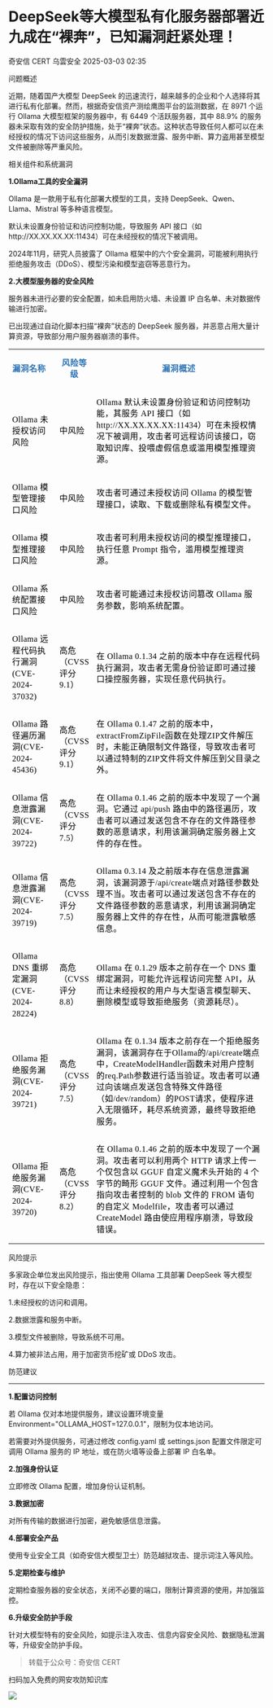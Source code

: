 #  DeepSeek等大模型私有化服务器部署近九成在“裸奔”，已知漏洞赶紧处理！   
奇安信 CERT  乌雲安全   2025-03-03 02:35  
  
问题概述  
  
  
近期，随着国产大模型 DeepSeek 的迅速流行，越来越多的企业和个人选择将其进行私有化部署。然而，根据奇安信资产测绘鹰图平台的监测数据，在 8971 个运行 Ollama 大模型框架的服务器中，有 6449 个活跃服务器，其中 88.9% 的服务器未采取有效的安全防护措施，处于“裸奔”状态。这种状态导致任何人都可以在未经授权的情况下访问这些服务，从而引发数据泄露、服务中断、算力盗用甚至模型文件被删除等严重风险。  
  
  
相关组件和系统漏洞  
  
  
**1.Ollama工具的安全漏洞**  
  
Ollama 是一款用于私有化部署大模型的工具，支持 DeepSeek、Qwen、Llama、Mistral 等多种语言模型。  
  
默认未设置身份验证和访问控制功能，导致服务 API 接口（如http://XX.XX.XX.XX:11434）可在未经授权的情况下被调用。  
  
2024年11月，研究人员披露了 Ollama 框架中的六个安全漏洞，可能被利用执行拒绝服务攻击（DDoS）、模型污染和模型盗窃等恶意行为。  
  
  
**2.大模型服务器的安全风险**  
  
服务器未进行必要的安全配置，如未启用防火墙、未设置 IP 白名单、未对数据传输进行加密。  
  
已出现通过自动化脚本扫描“裸奔”状态的 DeepSeek 服务器，并恶意占用大量计算资源，导致部分用户服务器崩溃的事件。  
  
<table><tbody><tr><td data-colwidth="86" width="86" valign="middle" align="center" style="padding: 0pt 5.4pt;border-width: 1pt;border-color: rgb(165, 200, 255);"><p style="mso-pagination:widow-orphan;text-align:left;line-height:18.0000pt;"><strong style="text-align: left;font-size: 16px;" mpa-font-style="m7sfymck1zm7"><span style="font-family: 等线;letter-spacing: 0.4pt;"><strong style="-webkit-tap-highlight-color: transparent;outline: 0px;font-family: &#34;PingFang SC&#34;, system-ui, -apple-system, BlinkMacSystemFont, &#34;Helvetica Neue&#34;, &#34;Hiragino Sans GB&#34;, &#34;Microsoft YaHei UI&#34;, &#34;Microsoft YaHei&#34;, Arial, sans-serif;letter-spacing: 1px;background-color: rgb(255, 255, 255);visibility: visible;"><span style="letter-spacing: 0.4pt;-webkit-tap-highlight-color: transparent;outline: 0px;line-height: 22.5px;font-family: 宋体;color: rgb(46, 116, 181);visibility: visible;"><span leaf="">漏洞名称</span></span></strong></span></strong><strong style="font-size: 16px;" mpa-font-style="m7sfymck1pg0"><span style="font-family: 等线;letter-spacing: 0.4pt;"><o:p></o:p></span></strong></p></td><td data-colwidth="56" width="56" valign="middle" align="center" style="padding: 0pt 5.4pt;border-width: 1pt;border-color: rgb(165, 200, 255);"><p style="line-height:18.0000pt;"><strong style="text-align: left;font-size: 16px;" mpa-font-style="m7sfymck23ew"><span style="font-family: 等线;letter-spacing: 0.4pt;"><strong style="-webkit-tap-highlight-color: transparent;outline: 0px;font-family: &#34;PingFang SC&#34;, system-ui, -apple-system, BlinkMacSystemFont, &#34;Helvetica Neue&#34;, &#34;Hiragino Sans GB&#34;, &#34;Microsoft YaHei UI&#34;, &#34;Microsoft YaHei&#34;, Arial, sans-serif;letter-spacing: 1px;background-color: rgb(255, 255, 255);visibility: visible;"><span style="letter-spacing: 0.4pt;-webkit-tap-highlight-color: transparent;outline: 0px;line-height: 22.5px;font-family: 宋体;color: rgb(46, 116, 181);visibility: visible;"><span leaf="">风险等级</span></span></strong></span></strong><strong style="font-size: 16px;" mpa-font-style="m7sfymckelb"><span style="font-family: 等线;letter-spacing: 0.4pt;"><o:p></o:p></span></strong></p></td><td data-colwidth="435" width="435" valign="middle" align="center" style="padding: 0pt 5.4pt;border-width: 1pt;border-color: rgb(165, 200, 255);"><p style="line-height:18.0000pt;"><strong style="text-align: left;font-size: 16px;" mpa-font-style="m7sfymck108m"><span style="font-family: 等线;letter-spacing: 0.4pt;"><strong style="-webkit-tap-highlight-color: transparent;outline: 0px;font-family: &#34;PingFang SC&#34;, system-ui, -apple-system, BlinkMacSystemFont, &#34;Helvetica Neue&#34;, &#34;Hiragino Sans GB&#34;, &#34;Microsoft YaHei UI&#34;, &#34;Microsoft YaHei&#34;, Arial, sans-serif;letter-spacing: 1px;background-color: rgb(255, 255, 255);visibility: visible;"><span style="letter-spacing: 0.4pt;-webkit-tap-highlight-color: transparent;outline: 0px;line-height: 22.5px;font-family: 宋体;color: rgb(46, 116, 181);visibility: visible;"><span leaf="">漏洞概述</span></span></strong></span></strong><strong style="font-size: 16px;" mpa-font-style="m7sfymck192b"><span style="font-family: 等线;letter-spacing: 0.4pt;"><o:p></o:p></span></strong></p></td></tr><tr><td data-colwidth="86" width="86" valign="center" style="padding: 0pt 5.4pt;border-left-width: 1pt;border-color: rgb(165, 200, 255);border-right-width: 1pt;border-top-width: initial;border-top-style: none;border-bottom-width: 1pt;"><p style="line-height:18.0000pt;"><span style="font-size: 16px;color: rgb(0, 0, 0);letter-spacing: 0.4pt;-webkit-tap-highlight-color: transparent;outline: 0px;line-height: 22.5px;font-family: 宋体;visibility: visible;" mpa-font-style="m7sfymck1g0e"><span style="color: rgb(0, 0, 0);font-family: 宋体;letter-spacing: 0.533333px;text-align: left;background-color: rgb(255, 255, 255);"><span leaf="">Ollama </span></span><span leaf="">未授权访问风险</span></span><span style="font-size: 16px;font-family: 等线;letter-spacing: 0.2pt;" mpa-font-style="m7sfymckk6x"><o:p></o:p></span></p></td><td data-colwidth="56" width="56" valign="center" style="padding: 0pt 5.4pt;border-left-width: 1pt;border-color: rgb(165, 200, 255);border-right-width: 1pt;border-top-width: initial;border-top-style: none;border-bottom-width: 1pt;"><p style="line-height:18.0000pt;"><span style="font-size: 16px;color: rgb(0, 0, 0);letter-spacing: 0.4pt;-webkit-tap-highlight-color: transparent;outline: 0px;line-height: 22.5px;font-family: 宋体;visibility: visible;" mpa-font-style="m7sfymcksmq"><span leaf="">中风险</span></span><span style="font-size: 16px;" mpa-font-style="m7sfymck23c6"><span style="font-family: 等线;letter-spacing: 0.2pt;"><o:p></o:p></span></span></p></td><td data-colwidth="435" width="435" valign="center" style="padding: 0pt 5.4pt;border-left-width: 1pt;border-color: rgb(165, 200, 255);border-right-width: 1pt;border-top-width: initial;border-top-style: none;border-bottom-width: 1pt;"><p style="line-height:18.0000pt;"><span style="font-size: 16px;color: rgb(0, 0, 0);letter-spacing: 0.4pt;-webkit-tap-highlight-color: transparent;outline: 0px;line-height: 22.5px;font-family: 宋体;visibility: visible;" mpa-font-style="m7sfymck1x4d"><span leaf="">Ollama 默认未设置身份验证和访问控制功能，其服务 API 接口（如http://XX.XX.XX.XX:11434）可在未授权情况下被调用，攻击者可远程访问该接口，窃取知识库、投喂虚假信息或滥用模型推理资源。</span></span><span style="font-size: 16px;" mpa-font-style="m7sfymck3j3"><span style="font-family: 等线;letter-spacing: 0.2pt;"><o:p></o:p></span></span></p></td></tr><tr><td data-colwidth="86" width="86" valign="center" style="padding: 0pt 5.4pt;border-left-width: 1pt;border-color: rgb(165, 200, 255);border-right-width: 1pt;border-top-width: initial;border-top-style: none;border-bottom-width: 1pt;"><p style="line-height:18.0000pt;"><span style="font-size: 16px;color: rgb(0, 0, 0);letter-spacing: 0.4pt;-webkit-tap-highlight-color: transparent;outline: 0px;line-height: 22.5px;font-family: 宋体;visibility: visible;" mpa-font-style="m7sfymck1pgi"><span style="color: rgb(0, 0, 0);font-family: 宋体;letter-spacing: 0.533333px;text-align: left;background-color: rgb(255, 255, 255);"><span leaf="">Ollama </span></span><span leaf="">模型管理接口</span><span style="color: rgb(0, 0, 0);font-family: 宋体;letter-spacing: 0.533333px;text-align: left;background-color: rgb(255, 255, 255);"><span leaf="">风险</span></span></span><span style="font-size: 16px;" mpa-font-style="m7sfymck1ad2"><span style="font-family: 等线;letter-spacing: 0.2pt;"><o:p></o:p></span></span></p></td><td data-colwidth="56" width="56" valign="center" style="padding: 0pt 5.4pt;border-left-width: 1pt;border-color: rgb(165, 200, 255);border-right-width: 1pt;border-top-width: initial;border-top-style: none;border-bottom-width: 1pt;"><p style="line-height:18.0000pt;"><span style="font-size: 16px;color: rgb(0, 0, 0);letter-spacing: 0.4pt;-webkit-tap-highlight-color: transparent;outline: 0px;line-height: 22.5px;font-family: 宋体;visibility: visible;" mpa-font-style="m7sfymck1nyc"><span leaf="">中风险</span></span><span style="font-size: 16px;" mpa-font-style="m7sfymck1bqv"><span style="font-family: 等线;letter-spacing: 0.2pt;"><o:p></o:p></span></span></p></td><td data-colwidth="435" width="435" valign="center" style="padding: 0pt 5.4pt;border-left-width: 1pt;border-color: rgb(165, 200, 255);border-right-width: 1pt;border-top-width: initial;border-top-style: none;border-bottom-width: 1pt;"><p style="line-height:18.0000pt;"><span style="font-size: 16px;color: rgb(0, 0, 0);letter-spacing: 0.4pt;-webkit-tap-highlight-color: transparent;outline: 0px;line-height: 22.5px;font-family: 宋体;visibility: visible;" mpa-font-style="m7sfymcl19m4"><span leaf="">攻击者可通过未授权访问 Ollama 的模型管理接口，读取、下载或删除私有模型文件。</span></span><span style="font-size: 16px;" mpa-font-style="m7sfymcl1l98"><span style="font-family: 等线;letter-spacing: 0.2pt;"><o:p></o:p></span></span></p></td></tr><tr><td data-colwidth="86" width="86" valign="center" style="padding: 0pt 5.4pt;border-left-width: 1pt;border-color: rgb(165, 200, 255);border-right-width: 1pt;border-top-width: initial;border-top-style: none;border-bottom-width: 1pt;"><p style="line-height:18.0000pt;"><span style="font-size: 16px;color: rgb(0, 0, 0);letter-spacing: 0.4pt;-webkit-tap-highlight-color: transparent;outline: 0px;line-height: 22.5px;font-family: 宋体;visibility: visible;" mpa-font-style="m7sfymclozc"><span style="color: rgb(0, 0, 0);font-family: 宋体;letter-spacing: 0.533333px;text-align: left;background-color: rgb(255, 255, 255);"><span leaf="">Ollama </span></span><span leaf="">模型推理接口</span><span style="color: rgb(0, 0, 0);font-family: 宋体;letter-spacing: 0.533333px;text-align: left;background-color: rgb(255, 255, 255);"><span leaf="">风险</span></span></span><span style="font-size: 16px;" mpa-font-style="m7sfymcl1dno"><span style="font-family: 等线;letter-spacing: 0.2pt;"><o:p></o:p></span></span></p></td><td data-colwidth="56" width="56" valign="center" style="padding: 0pt 5.4pt;border-left-width: 1pt;border-color: rgb(165, 200, 255);border-right-width: 1pt;border-top-width: initial;border-top-style: none;border-bottom-width: 1pt;"><p style="line-height:18.0000pt;"><span style="font-size: 16px;color: rgb(0, 0, 0);letter-spacing: 0.4pt;-webkit-tap-highlight-color: transparent;outline: 0px;line-height: 22.5px;font-family: 宋体;visibility: visible;" mpa-font-style="m7sfymcl1pmo"><span leaf="">中风险</span></span><span style="font-size: 16px;" mpa-font-style="m7sfymclcbz"><span style="font-family: 等线;letter-spacing: 0.2pt;"><o:p></o:p></span></span></p></td><td data-colwidth="435" width="435" valign="center" style="padding: 0pt 5.4pt;border-left-width: 1pt;border-color: rgb(165, 200, 255);border-right-width: 1pt;border-top-width: initial;border-top-style: none;border-bottom-width: 1pt;"><p style="line-height:18.0000pt;"><span style="font-size: 16px;color: rgb(0, 0, 0);letter-spacing: 0.4pt;-webkit-tap-highlight-color: transparent;outline: 0px;line-height: 22.5px;font-family: 宋体;visibility: visible;" mpa-font-style="m7sfymcl24f5"><span leaf="">攻击者可利用未授权访问的模型推理接口，执行任意 Prompt 指令，滥用模型推理资源。</span></span><span style="font-size: 16px;" mpa-font-style="m7sfymclbhp"><span style="font-family: 等线;letter-spacing: 0.2pt;"><o:p></o:p></span></span></p></td></tr><tr><td data-colwidth="86" width="86" valign="center" style="padding: 0pt 5.4pt;border-left-width: 1pt;border-color: rgb(165, 200, 255);border-right-width: 1pt;border-top-width: initial;border-top-style: none;border-bottom-width: 1pt;"><p style="line-height:18.0000pt;"><span style="font-size: 16px;color: rgb(0, 0, 0);letter-spacing: 0.4pt;-webkit-tap-highlight-color: transparent;outline: 0px;line-height: 22.5px;font-family: 宋体;visibility: visible;" mpa-font-style="m7sfymcl7mz"><span style="color: rgb(0, 0, 0);font-family: 宋体;letter-spacing: 0.533333px;text-align: left;background-color: rgb(255, 255, 255);"><span leaf="">Ollama </span></span><span leaf="">系统配置接口</span><span style="color: rgb(0, 0, 0);font-family: 宋体;letter-spacing: 0.533333px;text-align: left;background-color: rgb(255, 255, 255);"><span leaf="">风险</span></span></span><span style="font-size: 16px;" mpa-font-style="m7sfymclg1w"><span style="font-family: 等线;letter-spacing: 0.2pt;"><o:p></o:p></span></span></p></td><td data-colwidth="56" width="56" valign="center" style="padding: 0pt 5.4pt;border-left-width: 1pt;border-color: rgb(165, 200, 255);border-right-width: 1pt;border-top-width: initial;border-top-style: none;border-bottom-width: 1pt;"><p style="line-height:18.0000pt;"><span style="font-size: 16px;color: rgb(0, 0, 0);letter-spacing: 0.4pt;-webkit-tap-highlight-color: transparent;outline: 0px;line-height: 22.5px;font-family: 宋体;visibility: visible;" mpa-font-style="m7sfymcl1ml2"><span leaf="">中风险</span></span><span style="font-size: 16px;" mpa-font-style="m7sfymclw1b"><span style="font-family: 等线;letter-spacing: 0.2pt;"><o:p></o:p></span></span></p></td><td data-colwidth="435" width="435" valign="center" style="padding: 0pt 5.4pt;border-left-width: 1pt;border-color: rgb(165, 200, 255);border-right-width: 1pt;border-top-width: initial;border-top-style: none;border-bottom-width: 1pt;"><p style="line-height:18.0000pt;"><span style="font-size: 16px;color: rgb(0, 0, 0);letter-spacing: 0.4pt;-webkit-tap-highlight-color: transparent;outline: 0px;line-height: 22.5px;font-family: 宋体;visibility: visible;" mpa-font-style="m7sfymcllmx"><span leaf="">攻击者可能通过未授权访问篡改 Ollama 服务参数，影响系统配置。</span></span><span style="font-size: 16px;" mpa-font-style="m7sfymclq78"><span style="font-family: 等线;letter-spacing: 0.2pt;"><o:p></o:p></span></span></p></td></tr><tr><td data-colwidth="86" width="86" valign="center" style="padding: 0pt 5.4pt;border-left-width: 1pt;border-color: rgb(165, 200, 255);border-right-width: 1pt;border-top-width: initial;border-top-style: none;border-bottom-width: 1pt;"><p style="line-height:18.0000pt;"><span style="font-size: 16px;color: rgb(0, 0, 0);letter-spacing: 0.4pt;-webkit-tap-highlight-color: transparent;outline: 0px;line-height: 22.5px;font-family: 宋体;visibility: visible;" mpa-font-style="m7sfymcl21q2"><span leaf="">Ollama 远程代码执行漏洞(CVE-2024-37032)</span></span><span style="font-size: 16px;" mpa-font-style="m7sfymcl1qz4"><span style="font-family: 等线;letter-spacing: 0.2pt;"><o:p></o:p></span></span></p></td><td data-colwidth="56" width="56" valign="center" style="padding: 0pt 5.4pt;border-left-width: 1pt;border-color: rgb(165, 200, 255);border-right-width: 1pt;border-top-width: initial;border-top-style: none;border-bottom-width: 1pt;"><p style="line-height:18.0000pt;"><span style="font-size: 16px;color: rgb(0, 0, 0);letter-spacing: 0.4pt;-webkit-tap-highlight-color: transparent;outline: 0px;line-height: 22.5px;font-family: 宋体;visibility: visible;" mpa-font-style="m7sfymcl12i0"><span leaf="">高危（CVSS评分9.1）</span></span><span style="font-size: 16px;" mpa-font-style="m7sfymcl10xs"><span style="font-family: 等线;letter-spacing: 0.2pt;"><o:p></o:p></span></span></p></td><td data-colwidth="435" width="435" valign="center" style="padding: 0pt 5.4pt;border-left-width: 1pt;border-color: rgb(165, 200, 255);border-right-width: 1pt;border-top-width: initial;border-top-style: none;border-bottom-width: 1pt;"><p style="line-height:18.0000pt;"><span style="font-size: 16px;" mpa-font-style="m7sfymcl2x4"><strong style="text-align: left;"></strong></span><span style="font-size: 16px;color: rgb(0, 0, 0);letter-spacing: 0.4pt;-webkit-tap-highlight-color: transparent;outline: 0px;line-height: 22.5px;font-family: 宋体;visibility: visible;" mpa-font-style="m7sfymcl1u6p"><span leaf="">在 Ollama 0.1.34 之前的版本中存在远程代码执行漏洞，攻击者无需身份验证即可通过接口操控服务器，实现任意代码执行。</span></span><span style="font-size: 16px;" mpa-font-style="m7sfymclw5x"><span style="font-family: 等线;letter-spacing: 0.2pt;"><o:p></o:p></span></span></p></td></tr><tr><td data-colwidth="86" width="86" valign="center" style="padding: 0pt 5.4pt;border-left-width: 1pt;border-color: rgb(165, 200, 255);border-right-width: 1pt;border-top-width: initial;border-top-style: none;border-bottom-width: 1pt;"><p style="line-height:18.0000pt;"><span style="font-size: 16px;color: rgb(0, 0, 0);letter-spacing: 0.4pt;-webkit-tap-highlight-color: transparent;outline: 0px;line-height: 22.5px;font-family: 宋体;visibility: visible;" mpa-font-style="m7sfymcl1nho"><span leaf="">Ollama 路径遍历漏洞(CVE-2024-45436)</span></span><span style="font-size: 16px;" mpa-font-style="m7sfymcl1rqb"><span style="font-family: inherit;letter-spacing: 0.2pt;"><o:p></o:p></span></span></p></td><td data-colwidth="56" width="56" valign="center" style="padding: 0pt 5.4pt;border-left-width: 1pt;border-color: rgb(165, 200, 255);border-right-width: 1pt;border-top-width: initial;border-top-style: none;border-bottom-width: 1pt;"><p style="line-height:18.0000pt;"><span style="font-size: 16px;color: rgb(0, 0, 0);letter-spacing: 0.4pt;-webkit-tap-highlight-color: transparent;outline: 0px;line-height: 22.5px;font-family: 宋体;visibility: visible;" mpa-font-style="m7sfymcl1cf2"><span leaf="">高危（CVSS评分9.1）</span></span><span style="font-size: 16px;" mpa-font-style="m7sfymcl17c8"><span style="font-family: inherit;letter-spacing: 0.2pt;"><o:p></o:p></span></span></p></td><td data-colwidth="435" width="435" valign="center" style="padding: 0pt 5.4pt;border-left-width: 1pt;border-color: rgb(165, 200, 255);border-right-width: 1pt;border-top-width: initial;border-top-style: none;border-bottom-width: 1pt;"><p style="line-height:18.0000pt;"><span style="font-size: 16px;color: rgb(0, 0, 0);letter-spacing: 0.4pt;-webkit-tap-highlight-color: transparent;outline: 0px;line-height: 22.5px;font-family: 宋体;visibility: visible;" mpa-font-style="m7sfymcmsml"><span leaf="">在 Ollama 0.1.47 之前的版本中，extractFromZipFile函数在处理ZIP文件解压时，未能正确限制文件路径，导致攻击者可以通过特制的ZIP文件将文件解压到父目录之外。</span></span><span style="font-size: 16px;" mpa-font-style="m7sfymcm7bw"><span style="font-family: inherit;letter-spacing: 0.2pt;"><o:p></o:p></span></span></p></td></tr><tr><td data-colwidth="86" width="86" valign="center" style="padding: 0pt 5.4pt;border-left-width: 1pt;border-color: rgb(165, 200, 255);border-right-width: 1pt;border-top-width: initial;border-top-style: none;border-bottom-width: 1pt;"><p style="line-height:18.0000pt;"><span style="font-size: 16px;color: rgb(0, 0, 0);letter-spacing: 0.4pt;-webkit-tap-highlight-color: transparent;outline: 0px;line-height: 22.5px;font-family: 宋体;visibility: visible;" mpa-font-style="m7sfymcmfi7"><span leaf="">Ollama 信息泄露漏洞(CVE-2024-39722)</span></span><span style="font-size: 16px;" mpa-font-style="m7sfymcmllh"><span style="font-family: inherit;letter-spacing: 0.2pt;"><o:p></o:p></span></span></p></td><td data-colwidth="56" width="56" valign="center" style="padding: 0pt 5.4pt;border-left-width: 1pt;border-color: rgb(165, 200, 255);border-right-width: 1pt;border-top-width: initial;border-top-style: none;border-bottom-width: 1pt;"><p style="line-height:18.0000pt;"><span style="font-size: 16px;color: rgb(0, 0, 0);letter-spacing: 0.4pt;-webkit-tap-highlight-color: transparent;outline: 0px;line-height: 22.5px;font-family: 宋体;visibility: visible;" mpa-font-style="m7sfymcm1at2"><span leaf="">高危（CVSS评分7.5）</span></span><span style="font-size: 16px;" mpa-font-style="m7sfymcmcmi"><span style="font-family: inherit;letter-spacing: 0.2pt;"><o:p></o:p></span></span></p></td><td data-colwidth="435" width="435" valign="center" style="padding: 0pt 5.4pt;border-left-width: 1pt;border-color: rgb(165, 200, 255);border-right-width: 1pt;border-top-width: initial;border-top-style: none;border-bottom-width: 1pt;"><p style="line-height:18.0000pt;"><span style="font-size: 16px;color: rgb(0, 0, 0);letter-spacing: 0.4pt;-webkit-tap-highlight-color: transparent;outline: 0px;line-height: 22.5px;font-family: 宋体;visibility: visible;" mpa-font-style="m7sfymcm199r"><span leaf="">在 Ollama 0.1.46 之前的版本中发现了一个漏洞。它通过 api/push 路由中的路径遍历，攻击者可以通过发送包含不存在的文件路径参数的恶意请求，利用该漏洞确定服务器上文件的存在性。</span></span><span style="font-size: 16px;" mpa-font-style="m7sfymcm1qt"><span style="font-family: inherit;letter-spacing: 0.2pt;"><o:p></o:p></span></span></p></td></tr><tr><td data-colwidth="86" width="86" valign="center" style="padding: 0pt 5.4pt;border-left-width: 1pt;border-color: rgb(165, 200, 255);border-right-width: 1pt;border-top-width: initial;border-top-style: none;border-bottom-width: 1pt;"><p style="line-height:18.0000pt;"><span style="font-size: 16px;color: rgb(0, 0, 0);letter-spacing: 0.4pt;-webkit-tap-highlight-color: transparent;outline: 0px;line-height: 22.5px;font-family: 宋体;visibility: visible;" mpa-font-style="m7sfymcm20z"><span leaf="">Ollama 信息泄露漏洞(CVE-2024-39719)</span></span><span style="font-size: 16px;" mpa-font-style="m7sfymcm7xi"><span style="font-family: inherit;letter-spacing: 0.2pt;"><o:p></o:p></span></span></p></td><td data-colwidth="56" width="56" valign="center" style="padding: 0pt 5.4pt;border-left-width: 1pt;border-color: rgb(165, 200, 255);border-right-width: 1pt;border-top-width: initial;border-top-style: none;border-bottom-width: 1pt;"><p style="line-height:18.0000pt;"><span style="font-size: 16px;color: rgb(0, 0, 0);letter-spacing: 0.4pt;-webkit-tap-highlight-color: transparent;outline: 0px;line-height: 22.5px;font-family: 宋体;visibility: visible;" mpa-font-style="m7sfymcm1b52"><span leaf="">高危（CVSS评分7.5）</span></span><span style="font-size: 16px;" mpa-font-style="m7sfymcm20i2"><span style="font-family: inherit;letter-spacing: 0.2pt;"><o:p></o:p></span></span></p></td><td data-colwidth="435" width="435" valign="center" style="padding: 0pt 5.4pt;border-left-width: 1pt;border-color: rgb(165, 200, 255);border-right-width: 1pt;border-top-width: initial;border-top-style: none;border-bottom-width: 1pt;"><p style="line-height:18.0000pt;"><span style="font-size: 16px;color: rgb(0, 0, 0);letter-spacing: 0.4pt;-webkit-tap-highlight-color: transparent;outline: 0px;line-height: 22.5px;font-family: 宋体;visibility: visible;" mpa-font-style="m7sfymcm1o2r"><span leaf="">Ollama 0.3.14 及之前版本存在信息泄露漏洞，该漏洞源于/api/create端点对路径参数处理不当。攻击者可以通过发送包含不存在的文件路径参数的恶意请求，利用该漏洞确定服务器上文件的存在性，从而可能泄露敏感信息。</span></span><span style="font-size: 16px;" mpa-font-style="m7sfymcm1oqs"><span style="font-family: inherit;letter-spacing: 0.2pt;"><o:p></o:p></span></span></p></td></tr><tr><td data-colwidth="86" width="86" valign="center" style="padding: 0pt 5.4pt;border-left-width: 1pt;border-color: rgb(165, 200, 255);border-right-width: 1pt;border-top-width: initial;border-top-style: none;border-bottom-width: 1pt;"><p style="line-height:18.0000pt;"><span style="font-size: 16px;color: rgb(0, 0, 0);letter-spacing: 0.4pt;-webkit-tap-highlight-color: transparent;outline: 0px;line-height: 22.5px;font-family: 宋体;visibility: visible;" mpa-font-style="m7sfymcm1a0q"><span leaf="">Ollama DNS 重绑定漏洞(CVE-2024-28224)</span></span><span style="font-size: 16px;" mpa-font-style="m7sfymcmk0b"><span style="font-family: inherit;letter-spacing: 0.2pt;"><o:p></o:p></span></span></p></td><td data-colwidth="56" width="56" valign="center" style="padding: 0pt 5.4pt;border-left-width: 1pt;border-color: rgb(165, 200, 255);border-right-width: 1pt;border-top-width: initial;border-top-style: none;border-bottom-width: 1pt;"><p style="line-height:18.0000pt;"><span style="font-size: 16px;color: rgb(0, 0, 0);letter-spacing: 0.4pt;-webkit-tap-highlight-color: transparent;outline: 0px;line-height: 22.5px;font-family: 宋体;visibility: visible;" mpa-font-style="m7sfymcm21l"><span leaf="">高危（CVSS评分8.8）</span></span><span style="font-size: 16px;" mpa-font-style="m7sfymcmiyq"><span style="font-family: inherit;letter-spacing: 0.2pt;"><o:p></o:p></span></span></p></td><td data-colwidth="435" width="435" valign="center" style="padding: 0pt 5.4pt;border-left-width: 1pt;border-color: rgb(165, 200, 255);border-right-width: 1pt;border-top-width: initial;border-top-style: none;border-bottom-width: 1pt;"><p style="line-height:18.0000pt;"><span style="font-size: 16px;color: rgb(0, 0, 0);letter-spacing: 0.4pt;-webkit-tap-highlight-color: transparent;outline: 0px;line-height: 22.5px;font-family: 宋体;visibility: visible;" mpa-font-style="m7sfymcmihs"><span leaf="">Ollama 在 0.1.29 版本之前存在一个 DNS 重绑定漏洞，可能允许远程访问完整 API，从而让未经授权的用户与大型语言模型聊天、删除模型或导致拒绝服务（资源耗尽）。</span></span><span style="font-size: 16px;" mpa-font-style="m7sfymcm8s2"><span style="font-family: inherit;letter-spacing: 0.2pt;"><o:p></o:p></span></span></p></td></tr><tr><td data-colwidth="86" width="86" valign="center" style="padding: 0pt 5.4pt;border-left-width: 1pt;border-color: rgb(165, 200, 255);border-right-width: 1pt;border-top-width: initial;border-top-style: none;border-bottom-width: 1pt;"><p style="line-height:18.0000pt;"><span style="font-size: 16px;color: rgb(0, 0, 0);letter-spacing: 0.4pt;-webkit-tap-highlight-color: transparent;outline: 0px;line-height: 22.5px;font-family: 宋体;visibility: visible;" mpa-font-style="m7sfymcm9nq"><span leaf="">Ollama 拒绝服务漏洞(CVE-2024-39721)</span></span><span style="font-size: 16px;" mpa-font-style="m7sfymcm1syz"><span style="font-family: inherit;letter-spacing: 0.2pt;"><o:p></o:p></span></span></p></td><td data-colwidth="56" width="56" valign="center" style="padding: 0pt 5.4pt;border-left-width: 1pt;border-color: rgb(165, 200, 255);border-right-width: 1pt;border-top-width: initial;border-top-style: none;border-bottom-width: 1pt;"><p style="line-height:18.0000pt;"><span style="font-size: 16px;color: rgb(0, 0, 0);letter-spacing: 0.4pt;-webkit-tap-highlight-color: transparent;outline: 0px;line-height: 22.5px;font-family: 宋体;visibility: visible;" mpa-font-style="m7sfymcm1mob"><span leaf="">高危（CVSS评分7.5）</span></span><span style="font-size: 16px;" mpa-font-style="m7sfymcm80l"><span style="font-family: inherit;letter-spacing: 0.2pt;"><o:p></o:p></span></span></p></td><td data-colwidth="435" width="435" valign="center" style="padding: 0pt 5.4pt;border-left-width: 1pt;border-color: rgb(165, 200, 255);border-right-width: 1pt;border-top-width: initial;border-top-style: none;border-bottom-width: 1pt;"><p style="line-height:18.0000pt;"><span style="font-size: 16px;color: rgb(0, 0, 0);letter-spacing: 0.4pt;-webkit-tap-highlight-color: transparent;outline: 0px;line-height: 22.5px;font-family: 宋体;visibility: visible;" mpa-font-style="m7sfymcm1s8h"><span style="color: rgb(0, 0, 0);font-family: 宋体;letter-spacing: 0.533333px;text-align: left;background-color: rgb(255, 255, 255);"></span><span style="color: rgb(0, 0, 0);font-family: 宋体;letter-spacing: 0.533333px;text-align: left;background-color: rgb(255, 255, 255);"><span leaf="">Ollama 在 0.1.34 版本之前存在一个拒绝服务漏洞，</span></span><span leaf="">该漏洞存在于Ollama的/api/create端点中，CreateModelHandler函数未对用户控制的req.Path参数进行适当验证。攻击者可以通过向该端点发送包含特殊文件路径（如/dev/random）的POST请求，使程序进入无限循环，耗尽系统资源，最终导致拒绝服务。</span></span><span style="font-size: 16px;" mpa-font-style="m7sfymcmgaa"><span style="font-family: inherit;letter-spacing: 0.2pt;"><o:p></o:p></span></span></p></td></tr><tr><td data-colwidth="86" width="86" valign="center" style="padding: 0pt 5.4pt;border-left-width: 1pt;border-color: rgb(165, 200, 255);border-right-width: 1pt;border-top-width: initial;border-top-style: none;border-bottom-width: 1pt;"><p style="line-height:18.0000pt;"><span style="font-size: 16px;color: rgb(0, 0, 0);letter-spacing: 0.4pt;-webkit-tap-highlight-color: transparent;outline: 0px;line-height: 22.5px;font-family: 宋体;visibility: visible;" mpa-font-style="m7sfymcn1fwa"><span leaf="">Ollama 拒绝服务漏洞(CVE-2024-39720)</span></span><span style="font-size: 16px;" mpa-font-style="m7sfymcnsyn"><span style="font-family: inherit;letter-spacing: 0.2pt;"><o:p></o:p></span></span></p></td><td data-colwidth="56" width="56" valign="center" style="padding: 0pt 5.4pt;border-left-width: 1pt;border-color: rgb(165, 200, 255);border-right-width: 1pt;border-top-width: initial;border-top-style: none;border-bottom-width: 1pt;"><p style="line-height:18.0000pt;"><span style="font-size: 16px;color: rgb(0, 0, 0);letter-spacing: 0.4pt;-webkit-tap-highlight-color: transparent;outline: 0px;line-height: 22.5px;font-family: 宋体;visibility: visible;" mpa-font-style="m7sfymcn1s9m"><span leaf="">高危（CVSS评分8.2）</span></span><span style="font-size: 16px;" mpa-font-style="m7sfymcn1uxx"><span style="font-family: inherit;letter-spacing: 0.2pt;"><o:p></o:p></span></span></p></td><td data-colwidth="435" width="435" valign="center" style="padding: 0pt 5.4pt;border-left-width: 1pt;border-color: rgb(165, 200, 255);border-right-width: 1pt;border-top-width: initial;border-top-style: none;border-bottom-width: 1pt;"><p style="line-height:18.0000pt;"><span style="font-size: 16px;color: rgb(0, 0, 0);letter-spacing: 0.4pt;-webkit-tap-highlight-color: transparent;outline: 0px;line-height: 22.5px;font-family: 宋体;visibility: visible;" mpa-font-style="m7sfymcnbhr"><span leaf="">在 Ollama 0.1.46 之前的版本中发现了一个漏洞。攻击者可以利用两个 HTTP 请求上传一个仅包含以 GGUF 自定义魔术头开始的 4 个字节的畸形 GGUF 文件。通过利用一个包含指向攻击者控制的 blob 文件的 FROM 语句的自定义 Modelfile，攻击者可以通过 CreateModel 路由使应用程序崩溃，导致段错误。</span></span><span style="font-size: 16px;" mpa-font-style="m7sfymcn11b2"><span style="font-family: inherit;letter-spacing: 0.2pt;"><o:p></o:p></span></span></p></td></tr></tbody></table>  
  
风险提示  
  
  
多家政企单位发出风险提示，指出使用 Ollama 工具部署 DeepSeek 等大模型时，存在以下安全隐患：  
  
1.未经授权的访问和调用。  
  
2.数据泄露和服务中断。  
  
3.模型文件被删除，导致系统不可用。  
  
4.算力被非法占用，用于加密货币挖矿或 DDoS 攻击。  
  
  
防范建议  
  
****  
**1.配置访问控制**  
  
若 Ollama 仅对本地提供服务，建议设置环境变量 Environment="OLLAMA_HOST=127.0.0.1"，限制为仅本地访问。  
  
若需要对外提供服务，可通过修改 config.yaml 或 settings.json 配置文件限定可调用 Ollama 服务的 IP 地址，或在防火墙等设备上部署 IP 白名单。  
  
**2.加强身份认证**  
  
立即修改 Ollama 配置，增加身份认证机制。  
  
**3.数据加密**  
  
对所有传输的数据进行加密，避免敏感信息泄露。  
  
**4.部署安全产品**  
  
使用专业安全工具（如奇安信大模型卫士）防范越狱攻击、提示词注入等风险。  
  
**5.定期检查与维护**  
  
定期检查服务器的安全状态，关闭不必要的端口，限制计算资源的使用，并加强监控。  
  
**6.升级安全防护手段**  
  
针对大模型特有的安全风险，如提示注入攻击、信息内容安全风险、数据隐私泄漏等，升级安全防护手段。  
> 转载于公众号：奇安信 CERT  
  
  
  
扫码加入免费的网安攻防知识库  
  
  
![](https://mmbiz.qpic.cn/mmbiz_jpg/bMyibjv83iavxcbRicWicY450N0UXeQ3iaOvksRG6Ry3EkJuHicBzvmc8ibic4XEFhFJYRib27icoVTE8NY3zTs2uSZ8icBUQ/640?wx_fmt=jpeg&from=appmsg "")  
  
  
  
  
